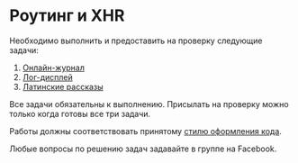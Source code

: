 Роутинг и XHR
===

Необходимо выполнить и предоставить на проверку следующие задачи:

1. [Онлайн-журнал](./magazine)
2. [Лог-дисплей](./logs)
3. [Латинские рассказы](./latin)

Все задачи обязательны к выполнению. Присылать на проверку можно только когда готовы все три задачи.

Работы должны соответствовать принятому [стилю оформления кода](https://github.com/netology-code/codestyle).

Любые вопросы по решению задач задавайте в группе на Facebook.